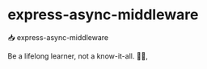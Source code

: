 # express-async-middleware

📥 express-async-middleware


<!-- INSPIRATIONAL_QUOTE_START -->
Be a lifelong learner, not a know-it-all.
🧑‍💻,
<!-- INSPIRATIONAL_QUOTE_END -->
